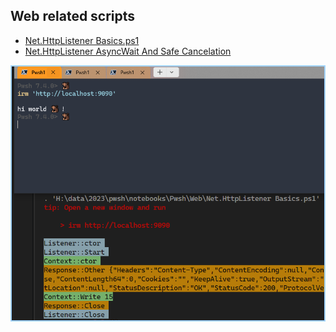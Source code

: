 ## Web related scripts

- [Net.HttpListener Basics.ps1](Net.HttpListener%20Basics.ps1)
- [Net.HttpListener AsyncWait And Safe Cancelation](./Net.HttpListener%20Part2%20Async%20Cancel.ps1)

![screenshot](./img/Net.HttpListener-Basics.png)